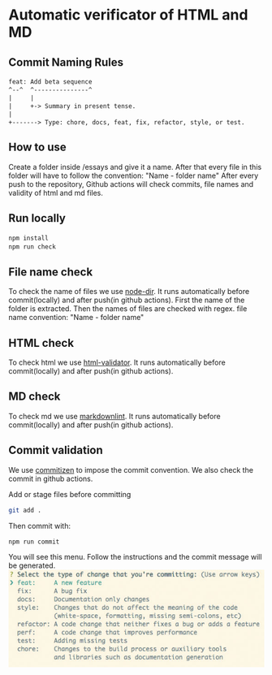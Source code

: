 # Automatic verificator of HTML and MD

## Commit Naming Rules

```text
feat: Add beta sequence
^--^  ^---------------^
|     |
|     +-> Summary in present tense.
|
+-------> Type: chore, docs, feat, fix, refactor, style, or test.
```

## How to use

Create a folder inside /essays and give it a name.
After that every file in this folder will have to follow the convention:
"Name - folder name"
After every push to the repository, Github actions will check commits, file names and validity of html and md files.

## Run locally

```bash
npm install
npm run check
```

## File name check

To check the name of files we use [node-dir](https://www.npmjs.com/package/node-dir).
It runs automatically before commit(locally) and after push(in github actions).
First the name of the folder is extracted.
Then the names of files are checked with regex.
file name convention:
"Name - folder name"

## HTML check

To check html we use [html-validator](https://www.npmjs.com/package/html-validator).
It runs automatically before commit(locally) and after push(in github actions).

## MD check

To check md we use [markdownlint](https://www.npmjs.com/package/markdownlint).
It runs automatically before commit(locally) and after push(in github actions).

## Commit validation

We use [commitizen](https://www.npmjs.com/package/commitizen) to impose the commit convention.
We also check the commit in github actions.

Add or stage files before committing

```sh
git add .
```

Then commit with:

```bash
npm run commit
```

You will see this menu. Follow the instructions and the commit message will be generated.
![commitizen](./commitizen.jpg)
